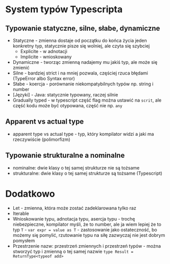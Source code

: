 # System typów Typescripta

## Typowanie statyczne, silne, słabe, dynamiczne
* Statyczne - zmienna dostaje od początku do końca życia jeden konkretny typ, 
  statycznie pisze się wolniej, ale czyta się szybciej
  * Explicite - w adnotacji
  * Implicite - wnioskowany 
* Dynamiczne - tworząc zmienną nadajemy mu jakiś typ, ale może się zmienić
* Silne - bardziej strict i na mniej pozwala, częściej rzuca błędami (TypeError albo Syntax error)
* Słabe - koercja - porównanie niekompatybilnych typów np. string i number
* [Języki] - Java: statycznie typowany, raczej silnie 
* Gradually typed - w typescript część flag można ustawić na `scrit`,
ale część kodu może być otypowana, część nie np. `any`

## Apparent vs actual type
* apparent type vs actual type - typ, który kompilator widzi a jaki ma rzeczywiście (polimorfizm)

## Typowanie strukturalne a nominalne
* nominalne: dwie klasy o tej samej strukturze nie są tożsame
* strukturalne: dwie klasy o tej samej strukturze są tożsame (Typescript)


# Dodatkowo
* Let - zmienna, która może zostać zadeklarowana tylko raz 
* Iterable 
* Wnioskowanie typu, adnotacja typu, asercja typu - trochę niebezpieczne, kompilator myśli, że to number,
ale ja wiem lepiej że to typ `T` - `var expr = value as T` - zastosowanie jako ostateczność, bo możemy się pomylić,
  rzutowanie typu na siłę zazwyczaj nie jest dobrym pomysłem
* Przestrzenie nazw: przestrzeń zmiennych i przestrzeń typów - można stworzyć typ i zmienną o tej samej nazwie
`type Result = ReturnType<typeof add>`
  
